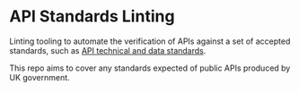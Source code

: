 # API Standards Linting

Linting tooling to automate the verification of APIs against a set of accepted standards, such as [API technical and data standards](https://www.gov.uk/guidance/gds-api-technical-and-data-standards).

This repo aims to cover any standards expected of public APIs produced by UK government.

